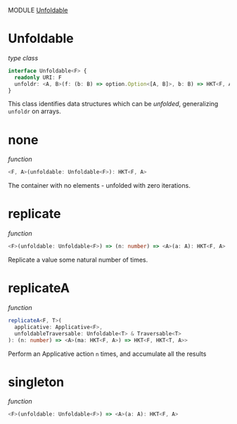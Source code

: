 MODULE [Unfoldable](https://github.com/gcanti/fp-ts/blob/master/src/Unfoldable.ts)
# Unfoldable
*type class*
```ts
interface Unfoldable<F> {
  readonly URI: F
  unfoldr: <A, B>(f: (b: B) => option.Option<[A, B]>, b: B) => HKT<F, A>
}
```
This class identifies data structures which can be _unfolded_, generalizing `unfoldr` on arrays.
# none
*function*
```ts
<F, A>(unfoldable: Unfoldable<F>): HKT<F, A>
```
The container with no elements - unfolded with zero iterations.

# replicate
*function*
```ts
<F>(unfoldable: Unfoldable<F>) => (n: number) => <A>(a: A): HKT<F, A>
```
Replicate a value some natural number of times.

# replicateA
*function*
```ts
replicateA<F, T>(
  applicative: Applicative<F>,
  unfoldableTraversable: Unfoldable<T> & Traversable<T>
): (n: number) => <A>(ma: HKT<F, A>) => HKT<F, HKT<T, A>> 
```
Perform an Applicative action `n` times, and accumulate all the results

# singleton
*function*
```ts
<F>(unfoldable: Unfoldable<F>) => <A>(a: A): HKT<F, A>
```